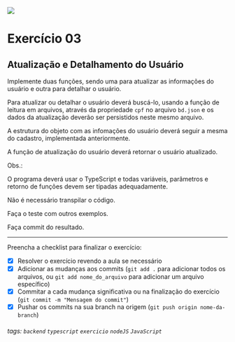 ![](https://i.imgur.com/xG74tOh.png)

# Exercício 03

## Atualização e Detalhamento do Usuário

Implemente duas funções, sendo uma para atualizar as informações do usuário e outra para detalhar o usuário.

Para atualizar ou detalhar o usuário deverá buscá-lo, usando a função de leitura em arquivos, através da propriedade `cpf` no arquivo `bd.json` e os dados da atualização deverão ser persistidos neste mesmo arquivo.

A estrutura do objeto com as infomações do usuário deverá seguir a mesma do cadastro, implementada anteriormente.

A função de atualização do usuário deverá retornar o usuário atualizado.

Obs.:

O programa deverá usar o TypeScript e todas variáveis, parâmetros e retorno de funções devem ser tipadas adequadamente.

Não é necessário transpilar o código.

Faça o teste com outros exemplos.

Faça commit do resultado.

---

Preencha a checklist para finalizar o exercício:

-   [X] Resolver o exercício revendo a aula se necessário
-   [X] Adicionar as mudanças aos commits (`git add .` para adicionar todos os arquivos, ou `git add nome_do_arquivo` para adicionar um arquivo específico)
-   [X] Commitar a cada mudança significativa ou na finalização do exercício (`git commit -m "Mensagem do commit"`)
-   [X] Pushar os commits na sua branch na origem (`git push origin nome-da-branch`)

###### tags: `backend` `typescript` `exercicio` `nodeJS` `JavaScript`
